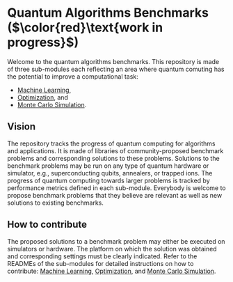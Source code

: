 # Quantum Algorithms Benchmarks ($\color{red}\text{work in progress}$)

Welcome to the quantum algorithms benchmarks.
This repository is made of three sub-modules each reflecting an area where quantum comuting has the potential to improve a computational task:
- [Machine Learning](/machine_learning),
- [Optimization](/optimization/), and 
- [Monte Carlo Simulation](/monte_carlo_simulation/).

## Vision

The repository tracks the progress of quantum computing for algorithms and applications.
It is made of libraries of community-proposed benchmark problems and corresponding solutions to these problems.
Solutions to the benchmark problems may be run on any type of quantum hardware or simulator, e.g., superconducting qubits, annealers, or trapped ions.
The progress of quantum computing towards larger problems is tracked by performance metrics defined in each sub-module.
Everybody is welcome to propose benchmark problems that they believe are relevant as well as new solutions to existing benchmarks.

## How to contribute

The proposed solutions to a benchmark problem may either be executed on simulators or hardware.
The platform on which the solution was obtained and corresponding settings must be clearly indicated.
Refer to the READMEs of the sub-modules for detailed instructions on how to contribute: 
[Machine Learning](/machine_learning), 
[Optimization](/optimization/), and
[Monte Carlo Simulation](/simulation/algorithms/).
